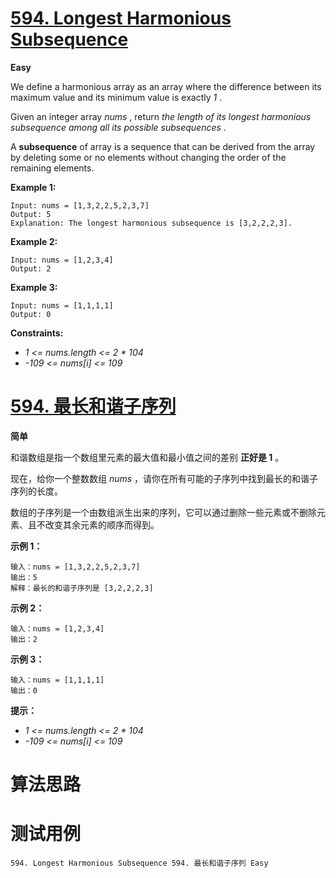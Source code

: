 # [594. Longest Harmonious Subsequence][enTitle]

**Easy**

We define a harmonious array as an array where the difference between its maximum value and its minimum value is exactly  *1* .

Given an integer array  *nums* , return  *the length of its longest harmonious subsequence among all its possible subsequences* .

A **subsequence**  of array is a sequence that can be derived from the array by deleting some or no elements without changing the order of the remaining elements.



**Example 1:** 

```
Input: nums = [1,3,2,2,5,2,3,7]
Output: 5
Explanation: The longest harmonious subsequence is [3,2,2,2,3].

```

**Example 2:** 

```
Input: nums = [1,2,3,4]
Output: 2

```

**Example 3:** 

```
Input: nums = [1,1,1,1]
Output: 0

```



**Constraints:** 

-  *1 <= nums.length <= 2 * 104*  
-  *-109 <= nums[i] <= 109* 


# [594. 最长和谐子序列][cnTitle]

**简单**

和谐数组是指一个数组里元素的最大值和最小值之间的差别 **正好是 1**  。

现在，给你一个整数数组  *nums*  ，请你在所有可能的子序列中找到最长的和谐子序列的长度。

数组的子序列是一个由数组派生出来的序列，它可以通过删除一些元素或不删除元素、且不改变其余元素的顺序而得到。



**示例 1：** 

```
输入：nums = [1,3,2,2,5,2,3,7]
输出：5
解释：最长的和谐子序列是 [3,2,2,2,3]

```

**示例 2：** 

```
输入：nums = [1,2,3,4]
输出：2

```

**示例 3：** 

```
输入：nums = [1,1,1,1]
输出：0

```



**提示：** 

-  *1 <= nums.length <= 2 * 104*  
-  *-109 <= nums[i] <= 109* 




# 算法思路

# 测试用例
```
594. Longest Harmonious Subsequence 594. 最长和谐子序列 Easy
```

[enTitle]: https://leetcode.com/problems/longest-harmonious-subsequence/
[cnTitle]: https://leetcode-cn.com/problems/longest-harmonious-subsequence/
